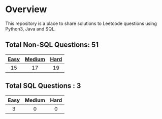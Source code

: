 # Overview

This repository is a place to share solutions to Leetcode questions using Python3, Java and SQL.


## Total Non-SQL Questions: 51

| [Easy](https://github.com/ezryn-zaharoff/leetcode-solutions/tree/master/01-easy) | [Medium](https://github.com/ezryn-zaharoff/leetcode-solutions/tree/master/02-medium) | [Hard](https://github.com/ezryn-zaharoff/leetcode-solutions/tree/master/03-hard) |
|:----:|:------:|:----:|
|  15  |   17   |  19  |


## Total SQL Questions : 3

| Easy | Medium | Hard |
|:----:|:------:|:----:|
|   3  |    0   |   0  |
